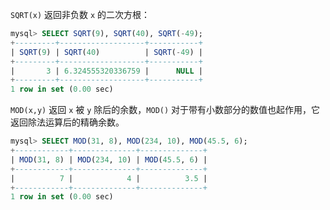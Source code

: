 `SQRT(x)` 返回非负数 `x` 的二次方根：

```sql
mysql> SELECT SQRT(9), SQRT(40), SQRT(-49);
+---------+-------------------+-----------+
| SQRT(9) | SQRT(40)          | SQRT(-49) |
+---------+-------------------+-----------+
|       3 | 6.324555320336759 |      NULL |
+---------+-------------------+-----------+
1 row in set (0.00 sec)
```

`MOD(x,y)` 返回 `x` 被 `y` 除后的余数，`MOD()` 对于带有小数部分的数值也起作用，它返回除法运算后的精确余数。

```sql
mysql> SELECT MOD(31, 8), MOD(234, 10), MOD(45.5, 6);
+------------+--------------+--------------+
| MOD(31, 8) | MOD(234, 10) | MOD(45.5, 6) |
+------------+--------------+--------------+
|          7 |            4 |          3.5 |
+------------+--------------+--------------+
1 row in set (0.00 sec)
```

